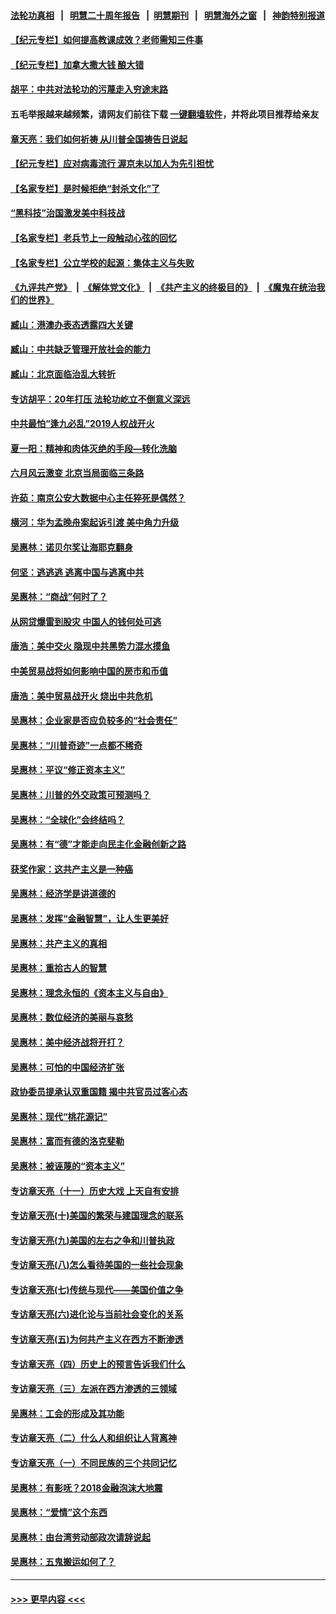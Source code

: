 #### [法轮功真相](https://github.com/gfw-breaker/truth/blob/master/README.md?t=0) &nbsp;&nbsp;|&nbsp;&nbsp; [明慧二十周年报告](https://github.com/gfw-breaker/mh-reports/blob/master/README.md?t=0) &nbsp;&nbsp;|&nbsp;&nbsp;[明慧期刊](https://github.com/gfw-breaker/mh-qikan) &nbsp;&nbsp;|&nbsp;&nbsp; [明慧海外之窗](https://github.com/gfw-breaker/mh-news/blob/master/README.md?t=0) &nbsp;&nbsp;|&nbsp;&nbsp; [神韵特别报道](https://github.com/gfw-breaker/mh-news/blob/master/shenyun.md?t=0)
#### [【纪元专栏】如何提高教课成效？老师需知三件事](../pages/nsc423/n12417848.md?t=06102201) 
#### [【纪元专栏】加拿大撒大钱 酿大错](../pages/nsc423/n12406564.md?t=06102201) 
#### [胡平：中共对法轮功的污蔑走入穷途末路](../pages/nsc423/n12266737.md?t=06102201) 
#### 五毛举报越来越频繁，请网友们前往下载 [一键翻墙软件](https://github.com/gfw-breaker/ssr-accounts)，并将此项目推荐给亲友
#### [章天亮：我们如何祈祷 从川普全国祷告日说起](../pages/nsc423/n11944627.md?t=06102201) 
#### [【纪元专栏】应对病毒流行 渥京未以加人为先引担忧](../pages/nsc423/n11875714.md?t=06102201) 
#### [【名家专栏】是时候拒绝“封杀文化”了](../pages/nsc423/n11814093.md?t=06102201) 
#### [“黑科技”治国激发美中科技战](../pages/nsc423/n11638056.md?t=06102201) 
#### [【名家专栏】老兵节上一段触动心弦的回忆](../pages/nsc423/n11646016.md?t=06102201) 
#### [【名家专栏】公立学校的起源：集体主义与失败](../pages/nsc423/n11601833.md?t=06102201) 
#### [《九评共产党》](https://github.com/begood0513/9ping.md/blob/master/README.md) &nbsp;|&nbsp; [《解体党文化》](../../../../jtdwh.md/blob/master/README.md)  &nbsp;|&nbsp; [《共产主义的终极目的》](../../../../gczydzjmd.md/blob/master/README.md) &nbsp;|&nbsp; [《魔鬼在统治我们的世界》](../../../../mgztzwmdsj.md/blob/master/README.md) 
#### [臧山：港澳办表态透露四大关键](../pages/nsc423/n11421628.md?t=06102201) 
#### [臧山：中共缺乏管理开放社会的能力](../pages/nsc423/n11407457.md?t=06102201) 
#### [臧山：北京面临治乱大转折](../pages/nsc423/n11406895.md?t=06102201) 
#### [专访胡平：20年打压 法轮功屹立不倒意义深远](../pages/nsc423/n11398800.md?t=06102201) 
#### [中共最怕“逢九必乱”2019人权战开火](../pages/nsc423/n11385248.md?t=06102201) 
#### [夏一阳：精神和肉体灭绝的手段—转化洗脑](../pages/nsc423/n11368250.md?t=06102201) 
#### [六月风云激变 北京当局面临三条路](../pages/nsc423/n11313668.md?t=06102201) 
#### [许茹：南京公安大数据中心主任猝死是偶然？](../pages/nsc423/n11064744.md?t=06102201) 
#### [横河：华为孟晚舟案起诉引渡 美中角力升级](../pages/nsc423/n11027230.md?t=06102201) 
#### [吴惠林：诺贝尔奖让海耶克翻身](../pages/nsc423/n10890049.md?t=06102201) 
#### [何坚：逃逃逃 逃离中国与逃离中共](../pages/nsc423/n10592891.md?t=06102201) 
#### [吴惠林：“商战”何时了？](../pages/nsc423/n10573558.md?t=06102201) 
#### [从网贷爆雷到股灾 中国人的钱何处可逃](../pages/nsc423/n10572800.md?t=06102201) 
#### [唐浩：美中交火 隐现中共黑势力混水摸鱼](../pages/nsc423/n10544040.md?t=06102201) 
#### [中美贸易战将如何影响中国的房市和币值](../pages/nsc423/n10543697.md?t=06102201) 
#### [唐浩：美中贸易战开火 烧出中共危机](../pages/nsc423/n10540126.md?t=06102201) 
#### [吴惠林：企业家是否应负较多的“社会责任”](../pages/nsc423/n10535022.md?t=06102201) 
#### [吴惠林：“川普奇迹”一点都不稀奇](../pages/nsc423/n10512808.md?t=06102201) 
#### [吴惠林：平议“修正资本主义”](../pages/nsc423/n10495724.md?t=06102201) 
#### [吴惠林：川普的外交政策可预测吗？](../pages/nsc423/n10462387.md?t=06102201) 
#### [吴惠林：“全球化”会终结吗？](../pages/nsc423/n10452838.md?t=06102201) 
#### [吴惠林：有“德”才能走向民主化金融创新之路](../pages/nsc423/n10432292.md?t=06102201) 
#### [获奖作家：这共产主义是一种癌](../pages/nsc423/n10431541.md?t=06102201) 
#### [吴惠林：经济学是讲道德的](../pages/nsc423/n10398014.md?t=06102201) 
#### [吴惠林：发挥“金融智慧”，让人生更美好](../pages/nsc423/n10375019.md?t=06102201) 
#### [吴惠林：共产主义的真相](../pages/nsc423/n10351394.md?t=06102201) 
#### [吴惠林：重拾古人的智慧](../pages/nsc423/n10337691.md?t=06102201) 
#### [吴惠林：理念永恒的《资本主义与自由》](../pages/nsc423/n10316274.md?t=06102201) 
#### [吴惠林：数位经济的美丽与哀愁](../pages/nsc423/n10292946.md?t=06102201) 
#### [吴惠林：美中经济战将开打？](../pages/nsc423/n10258825.md?t=06102201) 
#### [吴惠林：可怕的中国经济扩张](../pages/nsc423/n10219147.md?t=06102201) 
#### [政协委员提承认双重国籍 揭中共官员过客心态](../pages/nsc423/n10208809.md?t=06102201) 
#### [吴惠林：现代“桃花源记”](../pages/nsc423/n10185234.md?t=06102201) 
#### [吴惠林：富而有德的洛克斐勒](../pages/nsc423/n10142264.md?t=06102201) 
#### [吴惠林：被诬蔑的“资本主义”](../pages/nsc423/n10124816.md?t=06102201) 
#### [专访章天亮（十一）历史大戏 上天自有安排](../pages/nsc423/n10094905.md?t=06102201) 
#### [专访章天亮(十)美国的繁荣与建国理念的联系](../pages/nsc423/n10094899.md?t=06102201) 
#### [专访章天亮(九)美国的左右之争和川普执政](../pages/nsc423/n10094889.md?t=06102201) 
#### [专访章天亮(八)怎么看待美国的一些社会现象](../pages/nsc423/n10094857.md?t=06102201) 
#### [专访章天亮(七)传统与现代——美国价值之争](../pages/nsc423/n10093140.md?t=06102201) 
#### [专访章天亮(六)进化论与当前社会变化的关系](../pages/nsc423/n10092036.md?t=06102201) 
#### [专访章天亮(五)为何共产主义在西方不断渗透](../pages/nsc423/n10083620.md?t=06102201) 
#### [专访章天亮（四）历史上的预言告诉我们什么](../pages/nsc423/n10083606.md?t=06102201) 
#### [专访章天亮（三）左派在西方渗透的三领域](../pages/nsc423/n10081115.md?t=06102201) 
#### [吴惠林：工会的形成及其功能](../pages/nsc423/n10080633.md?t=06102201) 
#### [专访章天亮（二）什么人和组织让人背离神](../pages/nsc423/n10076637.md?t=06102201) 
#### [专访章天亮（一）不同民族的三个共同记忆](../pages/nsc423/n10074188.md?t=06102201) 
#### [吴惠林：有影呒？2018金融泡沫大地震](../pages/nsc423/n10040534.md?t=06102201) 
#### [吴惠林：“爱情”这个东西](../pages/nsc423/n10019423.md?t=06102201) 
#### [吴惠林：由台湾劳动部政次请辞说起](../pages/nsc423/n9979679.md?t=06102201) 
#### [吴惠林：五鬼搬运如何了？](../pages/nsc423/n9925338.md?t=06102201) 

----
#### [ >>> 更早内容 <<< ](../indexes/nsc423-earlier.md)
